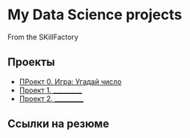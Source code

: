 # My Data Science projects

From the SKillFactory

## Проекты

* [ПРоект 0. Игра: Угадай число](https://github.com/MarkKorolev/sf_data_science/tree/main/Project%200)
* [Проект 1. _________](____)
* [Проект 2. _________](____)

## Ссылки на резюме
